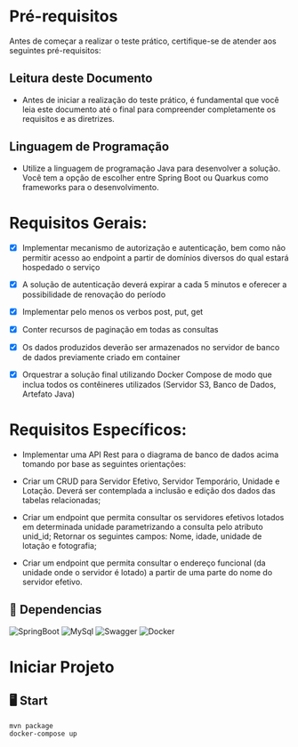 # Pré-requisitos

Antes de começar a realizar o teste prático, certifique-se de atender aos seguintes pré-requisitos:

## Leitura deste Documento

* Antes de iniciar a realização do teste prático, é fundamental que você leia este documento até o final para compreender completamente os requisitos e as diretrizes.

## Linguagem de Programação

* Utilize a linguagem de programação Java para desenvolver a solução. Você tem a opção de escolher entre Spring Boot ou Quarkus como frameworks para o desenvolvimento.

# Requisitos Gerais:

- [X] Implementar mecanismo de autorização e autenticação, bem como não permitir acesso ao
endpoint a partir de domínios diversos do qual estará hospedado o serviço

- [X] A solução de autenticação deverá expirar a cada 5 minutos e oferecer a possibilidade de
renovação do período

- [X] Implementar pelo menos os verbos post, put, get

- [X] Conter recursos de paginação em todas as consultas

- [X] Os dados produzidos deverão ser armazenados no servidor de banco de dados
previamente criado em container

- [X] Orquestrar a solução final utilizando Docker Compose de modo que inclua todos os
contêineres utilizados (Servidor S3, Banco de Dados, Artefato Java)


# Requisitos Específicos:

* Implementar uma API Rest para o diagrama de banco de dados acima tomando por base as seguintes orientações:

* Criar um CRUD para Servidor Efetivo, Servidor Temporário, Unidade e Lotação. Deverá ser contemplada a inclusão e edição dos dados das tabelas relacionadas;

* Criar um endpoint que permita consultar os servidores efetivos lotados em determinada unidade parametrizando a consulta pelo atributo unid_id; Retornar os seguintes campos: Nome, idade, unidade de lotação e fotografia;

* Criar um endpoint que permita consultar o endereço funcional (da unidade onde o servidor é lotado) a partir de uma parte do nome do servidor efetivo.

## :link: Dependencias 
![SpringBoot](https://img.shields.io/badge/Spring-6DB33F?style=for-the-badge&logo=spring&logoColor=white)
![MySql](https://img.shields.io/badge/MySQL-005C84?style=for-the-badge&logo=mysql&logoColor=white)
![Swagger](https://img.shields.io/badge/Swagger-85EA2D?style=for-the-badge&logo=Swagger&logoColor=white)
![Docker](https://img.shields.io/badge/docker-%230db7ed.svg?style=for-the-badge&logo=docker&logoColor=white)

# Iniciar Projeto
## :desktop_computer: Start
```
mvn package
docker-compose up
```



